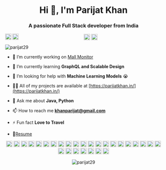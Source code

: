 <h1 align="center">Hi 👋, I'm Parijat Khan</h1>
<h3 align="center">A passionate Full Stack developer from India</h3>
<p align="center">
  <a href="https://linkedin.com/in/parijat29" target="blank"><img align="center" src="https://cdn.jsdelivr.net/npm/simple-icons@3.0.1/icons/linkedin.svg" alt="Parijat's LinkedIn" height="20" width="20" /></a>
  <a href="https://t.me/parijatk" target="blank"><img align="center" alt="Parijat's Telegram" height="20" width="20" src="https://cdn.jsdelivr.net/npm/simple-icons@v3/icons/telegram.svg" />
  </a>
  <a href="https://www.instagram.com/parijatkhan/" target="blank">
  <img align="left" alt="Parijat's Instagram" height="20" width="20" src="https://cdn.jsdelivr.net/npm/simple-icons@v3/icons/instagram.svg" />
  </a>
  <a href="https://www.codechef.com/users/parijat29" target="blank">
  <img align="left" alt="Parijat's Codechef" height="20" width="20" src="https://cdn.jsdelivr.net/npm/simple-icons@v3/icons/codechef.svg" />
  </a>
</p>   

<p align="left"> <img src="https://komarev.com/ghpvc/?username=parijat29" alt="parijat29" /> </p>

- 🔭 I’m currently working on [Mall Monitor](https://github.com/Build-with-AI-a-team)

- 🌱 I’m currently learning **GraphQL and Scalable Design**

- 🤔 I’m looking for help with **Machine Learning Models** 😭

- 👨‍💻 All of my projects are available at [https://parijatkhan.in/](https://parijatkhan.in/)

- 💬 Ask me about **Java, Python**

- 📫 How to reach me **khanparijat@gmail.com**

- ⚡ Fun fact **Love to Travel**

- 📝[Resume](https://drive.google.com/file/d/1-IA8qXglvNattVMLQg-LGpGkoxVZB70x/view)

<p align="center"><img src="https://devicons.github.io/devicon/devicon.git/icons/vuejs/vuejs-original-wordmark.svg" alt="vuejs" width="20" height="20"/> <img src="https://devicons.github.io/devicon/devicon.git/icons/react/react-original-wordmark.svg" alt="react" width="20" height="20"/> <img src="https://devicons.github.io/devicon/devicon.git/icons/amazonwebservices/amazonwebservices-original-wordmark.svg" alt="aws" width="20" height="20"/> <img src="https://devicons.github.io/devicon/devicon.git/icons/android/android-original-wordmark.svg" alt="android" width="20" height="20"/> <img src="https://devicons.github.io/devicon/devicon.git/icons/c/c-original.svg" alt="c" width="20" height="20"/> <img src="https://devicons.github.io/devicon/devicon.git/icons/cplusplus/cplusplus-original.svg" alt="cplusplus" width="20" height="20"/> <img src="https://devicons.github.io/devicon/devicon.git/icons/css3/css3-original-wordmark.svg" alt="css3" width="20" height="20"/> <img src="https://devicons.github.io/devicon/devicon.git/icons/csharp/csharp-original.svg" alt="csharp" width="20" height="20"/> <img src="https://devicons.github.io/devicon/devicon.git/icons/d3js/d3js-original.svg" alt="d3js" width="20" height="20"/> <img src="https://devicons.github.io/devicon/devicon.git/icons/django/django-original.svg" alt="django" width="20" height="20"/> <img src="https://devicons.github.io/devicon/devicon.git/icons/docker/docker-original-wordmark.svg" alt="docker" width="20" height="20"/> <img src="https://devicons.github.io/devicon/devicon.git/icons/dot-net/dot-net-original-wordmark.svg" alt="dotnet" width="20" height="20"/> <img src="https://devicons.github.io/devicon/devicon.git/icons/electron/electron-original.svg" alt="electron" width="20" height="20"/> <img src="https://devicons.github.io/devicon/devicon.git/icons/go/go-original.svg" alt="go" width="20" height="20"/> <img src="https://devicons.github.io/devicon/devicon.git/icons/java/java-original-wordmark.svg" alt="java" width="20" height="20"/> <img src="https://devicons.github.io/devicon/devicon.git/icons/javascript/javascript-original.svg" alt="javascript" width="20" height="20"/> <img src="https://devicons.github.io/devicon/devicon.git/icons/typescript/typescript-original.svg" alt="typescript" width="20" height="20"/> <img src="https://devicons.github.io/devicon/devicon.git/icons/mongodb/mongodb-original-wordmark.svg" alt="mongodb" width="20" height="20"/> <img src="https://devicons.github.io/devicon/devicon.git/icons/mysql/mysql-original-wordmark.svg" alt="mysql" width="20" height="20"/> <img src="https://devicons.github.io/devicon/devicon.git/icons/redis/redis-original-wordmark.svg" alt="redis" width="20" height="20"/> <img src="https://devicons.github.io/devicon/devicon.git/icons/rust/rust-plain.svg" alt="rust" width="20" height="20"/> <img src="https://devicons.github.io/devicon/devicon.git/icons/nodejs/nodejs-original-wordmark.svg" alt="nodejs" width="20" height="20"/> <img src="https://devicons.github.io/devicon/devicon.git/icons/python/python-original-wordmark.svg" alt="python" width="20" height="20"/> <img src="https://devicons.github.io/devicon/devicon.git/icons/oracle/oracle-original.svg" alt="oracle" width="20" height="20"/> <img src="https://devicons.github.io/devicon/devicon.git/icons/redux/redux-original.svg" alt="redux" width="20" height="20"/> <img src="https://devicons.github.io/devicon/devicon.git/icons/express/express-original-wordmark.svg" alt="express" width="20" height="20"/> <img src="https://cdn.jsdelivr.net/npm/simple-icons@3.1.0/icons/flutter.svg" alt="flutter" width="20" height="20"/> <img src="https://cdn.jsdelivr.net/npm/simple-icons@3.1.0/icons/dart.svg" alt="dart" width="20" height="20"/></p><p align="center"> <img src="https://github-readme-stats.vercel.app/api?username=parijat29&show_icons=true" alt="parijat29" /> </p>
